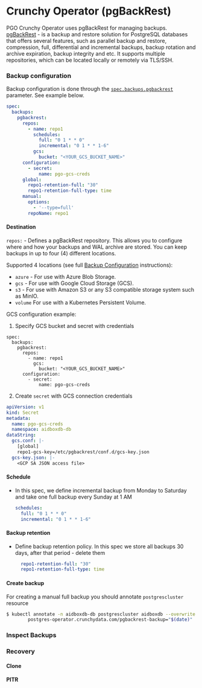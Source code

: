 # Crunchy Operator (pgBackRest)

PGO Crunchy Operator uses pgBackRest for managing backups. [pgBackRest](https://pgbackrest.org/) - is a backup and restore solution for PostgreSQL databases that offers several features, such as parallel backup and restore, compression, full, differential and incremental backups, backup rotation and archive expiration, backup integrity and etc. It supports multiple repositories, which can be located locally or remotely via TLS/SSH.&#x20;

### Backup configuration

Backup configuration is done through the [`spec.backups.pgbackrest`](https://access.crunchydata.com/documentation/postgres-operator/5.3.1/references/crd/#postgresclusterspecbackupspgbackrest) parameter. See example below.

```yaml
spec:
  backups:
    pgbackrest:
      repos:
        - name: repo1
          schedules:
            full: "0 1 * * 0"
            incremental: "0 1 * * 1-6"        
          gcs:
            bucket: "<YOUR_GCS_BUCKET_NAME>"      
      configuration:
        - secret:
            name: pgo-gcs-creds
      global:
        repo1-retention-full: "30"
        repo1-retention-full-type: time      
      manual:
        options:
          - '--type=full'
        repoName: repo1

```

#### Destination

`repos:` - Defines a pgBackRest repository. This allows you to configure where and how your backups and WAL archive are stored. You can keep backups in up to four (4) different locations.

Supported 4 locations (see full [Backup Configuration](https://access.crunchydata.com/documentation/postgres-operator/5.3.1/tutorial/backups/) instructions):

* `azure` - For use with Azure Blob Storage.&#x20;
* `gcs` - For use with Google Cloud Storage (GCS).&#x20;
* `s3` - For use with Amazon S3 or any S3 compatible storage system such as MinIO.&#x20;
* `volume` For use with a Kubernetes Persistent Volume.

GCS configuration example:

1. Specify GCS bucket and secret with credentials

```
spec:
  backups:
    pgbackrest:
      repos:
        - name: repo1        
          gcs:
            bucket: "<YOUR_GCS_BUCKET_NAME>" 
      configuration:
        - secret:
            name: pgo-gcs-creds
```

2. Create `secret` with GCS connection credentials

```yaml
apiVersion: v1
kind: Secret
metadata:
  name: pgo-gcs-creds
  namespace: aidboxdb-db
dataString:
  gcs.conf: |-
    [global]
    repo1-gcs-key=/etc/pgbackrest/conf.d/gcs-key.json
  gcs-key.json: |-
    <GCP SA JSON access file>
```

#### Schedule

*   In this spec, we define incremental backup from Monday to Saturday and take one full backup every Sunday at 1 AM

    ```yaml
    schedules:
      full: "0 1 * * 0"
      incremental: "0 1 * * 1-6"  
    ```

#### Backup retention

*   Define backup retention policy. In this spec we store all backups 30 days, after that period - delete them

    ```yaml
      repo1-retention-full: "30"
      repo1-retention-full-type: time  
    ```

#### Create backup

For creating a manual full backup you should annotate `postgrescluster` resource

```bash
$ kubectl annotate -n aidboxdb-db postgrescluster aidboxdb --overwrite \
        postgres-operator.crunchydata.com/pgbackrest-backup="$(date)"
```

### Inspect Backups

### Recovery

#### Clone

#### PITR

